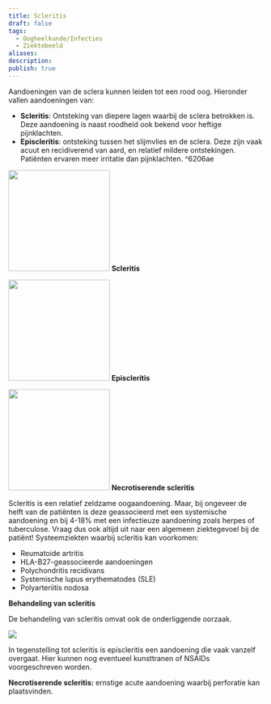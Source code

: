 ```yaml
---
title: Scleritis
draft: false
tags:
  - Oogheelkunde/Infecties
  - Ziektebeeld
aliases: 
description: 
publish: true
---
```




Aandoeningen van de sclera kunnen leiden tot een rood oog. Hieronder vallen aandoeningen van:

- **Scleritis**: Ontsteking van diepere lagen waarbij de sclera betrokken is. Deze aandoening is naast roodheid ook bekend voor heftige pijnklachten.
- **Episcleritis**: ontsteking tussen het slijmvlies en de sclera. Deze zijn vaak acuut en recidiverend van aard, en relatief mildere ontstekingen. Patiënten ervaren meer irritatie dan pijnklachten. ^6206ae

<img width="200px" src="https://i.imgur.com/gfDVU4N.png"></img>
**Scleritis**

<img width="200px" src="https://i.imgur.com/oZ2TOpC.png"></img>
**Episcleritis**     

<img width="200px" src="https://i.imgur.com/meZMBGN.png"></img>
**Necrotiserende scleritis**

Scleritis is een relatief zeldzame oogaandoening. Maar, bij ongeveer de helft van de patiënten is deze geassocieerd met een systemische aandoening en bij 4-18% met een infectieuze aandoening zoals herpes of tuberculose. Vraag dus ook altijd uit naar een algemeen ziektegevoel bij de patiënt! Systeemziekten waarbij scleritis kan voorkomen:

- Reumatoide artritis
- HLA-B27-geassocieerde aandoeningen
- Polychondritis recidivans
- Systemische lupus erythematodes (SLE)
- Polyarteriitis nodosa

**Behandeling van scleritis**

De behandeling van scleritis omvat ook de onderliggende oorzaak.

![](https://i.imgur.com/xBBkaHb.png)

In tegenstelling tot scleritis is episcleritis een aandoening die vaak vanzelf overgaat. Hier kunnen nog eventueel kunsttranen of NSAIDs voorgeschreven worden.

**Necrotiserende scleritis:** ernstige acute aandoening waarbij perforatie kan plaatsvinden. 